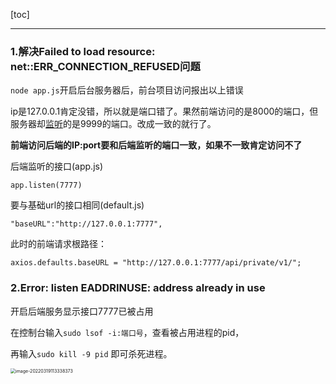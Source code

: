 [toc]





---



### 1.解决Failed to load resource: net::ERR_CONNECTION_REFUSED问题

`node app.js`开启后台服务器后，前台项目访问报出以上错误

ip是127.0.0.1肯定没错，所以就是端口错了。果然前端访问的是8000的端口，但服务器却[监听](https://so.csdn.net/so/search?q=监听&spm=1001.2101.3001.7020)的是9999的端口。改成一致的就行了。

**前端访问后端的IP:port要和后端监听的端口一致，如果不一致肯定访问不了**



后端监听的接口(app.js)

`app.listen(7777)`

要与基础url的接口相同(default.js)

`"baseURL":"http://127.0.0.1:7777",`

此时的前端请求根路径：

`axios.defaults.baseURL = "http://127.0.0.1:7777/api/private/v1/";`



### 2.Error: listen EADDRINUSE: address already in use

开启后端服务显示接口7777已被占用

在控制台输入`sudo lsof -i:端口号`，查看被占用进程的pid，

再输入`sudo kill -9 pid` 即可杀死进程。

<img src="/Users/owsl/Library/Application Support/typora-user-images/image-20220319113338373.png" alt="image-20220319113338373" style="zoom:50%;" align="left"/>





